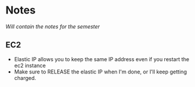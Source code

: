 # Notes
_Will contain the notes for the semester_

## EC2
- Elastic IP allows you to keep the same IP address even if you restart the ec2 instance
- Make sure to RELEASE the elastic IP when I'm done, or I'll keep getting charged.